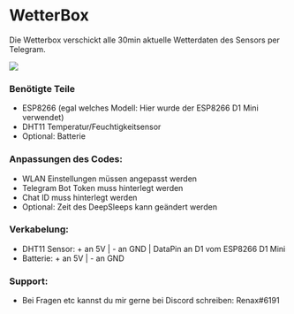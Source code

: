 # WetterBox
Die Wetterbox verschickt alle 30min aktuelle Wetterdaten des Sensors per Telegram.

![](https://images.vexels.com/media/users/3/205087/isolated/preview/a41d84a485d960a7d929fd95ece1acf1-wetter-schlag-symbol-by-vexels.png)

### Benötigte Teile
- ESP8266 (egal welches Modell: Hier wurde der ESP8266 D1 Mini verwendet)
- DHT11 Temperatur/Feuchtigkeitsensor
- Optional: Batterie

### Anpassungen des Codes:
- WLAN Einstellungen müssen angepasst werden
- Telegram Bot Token muss hinterlegt werden
- Chat ID muss hinterlegt werden
- Optional: Zeit des DeepSleeps kann geändert werden

### Verkabelung:
- DHT11 Sensor: + an 5V | - an GND | DataPin an D1 vom ESP8266 D1 Mini
- Batterie: + an 5V | - an GND

### Support:
- Bei Fragen etc kannst du mir gerne bei Discord schreiben: Renax#6191
